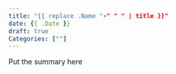 ```yaml
---
title: "{{ replace .Name "-" " " | title }}"
date: {{ .Date }}
draft: true
Categories: [""]
---
```

Put the summary here
<!--more-->
